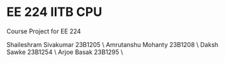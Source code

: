 # EE 224 IITB CPU
Course Project for EE 224

Shaileshram Sivakumar 23B1205 \\
Amrutanshu Mohanty 23B1208 \\
Daksh Sawke 23B1254 \\
Arjoe Basak 23B1295 \\
